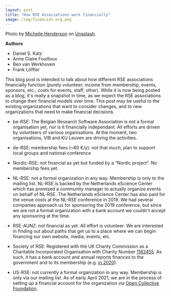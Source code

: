 ```yaml
---
layout: post
title: "How RSE Associations work financially"
image: /img/financial-org.png
---
```

Photo by [Micheile Henderson](https://unsplash.com/@micheile) on [Unsplash](https://unsplash.com/).
  
**Authors**

- Daniel S. Katz
- Anne Claire Fouilloux
- Ben van Werkhoven
- Frank Löffler

This blog post is intended to talk about how different RSE associations
financially function (purely volunteer; income from membership, events,
sponsors, etc.; costs for events, staff, other). While it is now being
posted as a blog, it's really a snapshot in time, as we expect the
RSE associations to change their financial models over time. This post
may be useful to the existing organizations that want to consider
changes, and to new organizations that need to make financial decisions.

* be-RSE: The Belgian Research Software Association is not a formal organisation yet, 
nor is it financially independant.
All efforts are driven by volunteers of various organisations. At the moment, two organisations, 
VIB and KU Leuven are driving the activities.
 
* de-RSE: membership fees (~60 €/y): not that much, plan to support
local groups and national conference

* Nordic-RSE: not financial as yet but funded by a “Nordic project”.
No membership fees yet.

* NL-RSE: not a formal organization in any way. Membership is only to
the mailing list. NL-RSE is backed by the Netherlands eScience Center
which has promised a community manager to actually organize events on
behalf of NL-RSE. The Netherlands eScience Center has also paid for the
venue costs at the NL-RSE conference in 2019. We had several companies
approach us for sponsoring the 2019 conference, but since we are not a
formal organization with a bank account we couldn’t accept any sponsoring
at the time.

* RSE-AUNZ: not financial as yet. All effort is volunteer. We are
interested in finding out about paths that get us to a place where we can
begin financing our own website, media, events, etc.

* Society of RSE: Registered with the UK Charity Commission as a
Charitable Incorporated Organisation with Charity Number
[1182455](https://register-of-charities.charitycommission.gov.uk/charity-search/-/charity-details/5125299).
As such, it has a bank account and annual reports finances to the government
and to its membership (e.g. [in 2020](https://bit.ly/socrse-accounts-2020)).
 
* US-RSE: not currently a formal organization in any way. Membership is
only via our mailing list. As of early April 2021, we are in the process
of setting up a financial account for the organization via
[Open Collective Foundation](https://opencollective.com/foundation).
